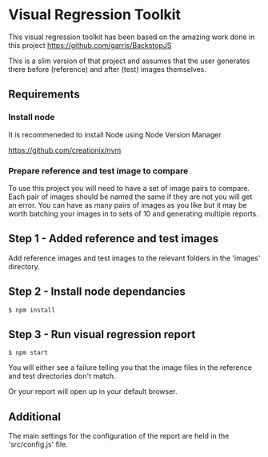 # Visual Regression Toolkit

This visual regression toolkit has been based on the amazing work done in this project https://github.com/garris/BackstopJS

This is a slim version of that project and assumes that the user generates there before (reference) and after (test) images themselves.

## Requirements

### Install node 

It is recommeneded to install Node using Node Version Manager

https://github.com/creationix/nvm

### Prepare reference and test image to compare

To use this project you will need to have a set of image pairs to compare. 
Each pair of images should be named the same if they are not you will get an error. 
You can have as many pairs of images as you like but it may be worth batching your images in to sets of 10 and generating multiple reports.

## Step 1 - Added reference and test images

Add reference images and test images to the relevant folders in the 'images' directory.

## Step 2 - Install node dependancies

```$ npm install```

## Step 3 - Run visual regression report

```$ npm start```

You will either see a failure telling you that the image files in the reference and test directories don't match.

Or your report will open up in your default browser.

## Additional

The main settings for the configuration of the report are held in the 'src/config.js' file.
